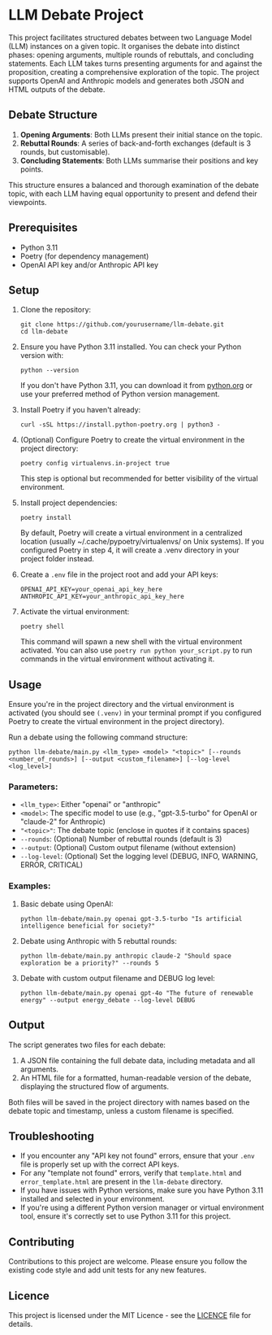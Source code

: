 # LLM Debate Project

This project facilitates structured debates between two Language Model (LLM) instances on a given topic. It organises the debate into distinct phases: opening arguments, multiple rounds of rebuttals, and concluding statements. Each LLM takes turns presenting arguments for and against the proposition, creating a comprehensive exploration of the topic. The project supports OpenAI and Anthropic models and generates both JSON and HTML outputs of the debate.

## Debate Structure

1. **Opening Arguments**: Both LLMs present their initial stance on the topic.
2. **Rebuttal Rounds**: A series of back-and-forth exchanges (default is 3 rounds, but customisable).
3. **Concluding Statements**: Both LLMs summarise their positions and key points.

This structure ensures a balanced and thorough examination of the debate topic, with each LLM having equal opportunity to present and defend their viewpoints.

## Prerequisites

- Python 3.11
- Poetry (for dependency management)
- OpenAI API key and/or Anthropic API key

## Setup

1. Clone the repository:
   ```
   git clone https://github.com/yourusername/llm-debate.git
   cd llm-debate
   ```

2. Ensure you have Python 3.11 installed. You can check your Python version with:
   ```
   python --version
   ```
   If you don't have Python 3.11, you can download it from [python.org](https://www.python.org/downloads/) or use your preferred method of Python version management.

3. Install Poetry if you haven't already:
   ```
   curl -sSL https://install.python-poetry.org | python3 -
   ```

4. (Optional) Configure Poetry to create the virtual environment in the project directory:
   ```
   poetry config virtualenvs.in-project true
   ```
   This step is optional but recommended for better visibility of the virtual environment.

5. Install project dependencies:
   ```
   poetry install
   ```
   By default, Poetry will create a virtual environment in a centralized location (usually ~/.cache/pypoetry/virtualenvs/ on Unix systems). If you configured Poetry in step 4, it will create a .venv directory in your project folder instead.

6. Create a `.env` file in the project root and add your API keys:
   ```
   OPENAI_API_KEY=your_openai_api_key_here
   ANTHROPIC_API_KEY=your_anthropic_api_key_here
   ```

7. Activate the virtual environment:
   ```
   poetry shell
   ```
   This command will spawn a new shell with the virtual environment activated. You can also use `poetry run python your_script.py` to run commands in the virtual environment without activating it.

## Usage

Ensure you're in the project directory and the virtual environment is activated (you should see `(.venv)` in your terminal prompt if you configured Poetry to create the virtual environment in the project directory).

Run a debate using the following command structure:
```
python llm-debate/main.py <llm_type> <model> "<topic>" [--rounds <number_of_rounds>] [--output <custom_filename>] [--log-level <log_level>]
```

### Parameters:

- `<llm_type>`: Either "openai" or "anthropic"
- `<model>`: The specific model to use (e.g., "gpt-3.5-turbo" for OpenAI or "claude-2" for Anthropic)
- `"<topic>"`: The debate topic (enclose in quotes if it contains spaces)
- `--rounds`: (Optional) Number of rebuttal rounds (default is 3)
- `--output`: (Optional) Custom output filename (without extension)
- `--log-level`: (Optional) Set the logging level (DEBUG, INFO, WARNING, ERROR, CRITICAL)

### Examples:

1. Basic debate using OpenAI:
   ```
   python llm-debate/main.py openai gpt-3.5-turbo "Is artificial intelligence beneficial for society?"
   ```

2. Debate using Anthropic with 5 rebuttal rounds:
   ```
   python llm-debate/main.py anthropic claude-2 "Should space exploration be a priority?" --rounds 5
   ```

3. Debate with custom output filename and DEBUG log level:
   ```
   python llm-debate/main.py openai gpt-4o "The future of renewable energy" --output energy_debate --log-level DEBUG
   ```

## Output

The script generates two files for each debate:
1. A JSON file containing the full debate data, including metadata and all arguments.
2. An HTML file for a formatted, human-readable version of the debate, displaying the structured flow of arguments.

Both files will be saved in the project directory with names based on the debate topic and timestamp, unless a custom filename is specified.

## Troubleshooting

- If you encounter any "API key not found" errors, ensure that your `.env` file is properly set up with the correct API keys.
- For any "template not found" errors, verify that `template.html` and `error_template.html` are present in the `llm-debate` directory.
- If you have issues with Python versions, make sure you have Python 3.11 installed and selected in your environment.
- If you're using a different Python version manager or virtual environment tool, ensure it's correctly set to use Python 3.11 for this project.

## Contributing

Contributions to this project are welcome. Please ensure you follow the existing code style and add unit tests for any new features.

## Licence

This project is licensed under the MIT Licence - see the [LICENCE](LICENCE) file for details.
